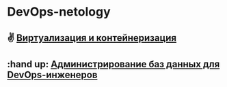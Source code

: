  DevOps-netology
================

## :v: [Виртуализация и контейнеризация](./01-virt-homeworks/README.md)

## :hand up: [Администрирование баз данных для DevOps-инженеров](./02-db-homeworks/README.md)

